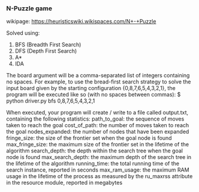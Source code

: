 ### N-Puzzle game
wikipage: https://heuristicswiki.wikispaces.com/N+-+Puzzle

Solved using:

1. BFS (Breadth First Search)
2. DFS (Depth First Search)
3. A*
4. IDA


The board argument will be a comma-separated list of integers containing no spaces. For
example, to use the bread-first search strategy to solve the input board given by the starting
configuration {0,8,7,6,5,4,3,2,1}, the program will be executed like so (with no spaces between
commas):
$ python driver.py bfs 0,8,7,6,5,4,3,2,1

When executed, your program will create / write to a file called output.txt, containing the
following statistics:
path_to_goal: the sequence of moves taken to reach the goal
cost_of_path: the number of moves taken to reach the goal
nodes_expanded: the number of nodes that have been expanded
fringe_size: the size of the frontier set when the goal node is found
max_fringe_size: the maximum size of the frontier set in the lifetime of the algorithm
search_depth: the depth within the search tree when the goal node is found
max_search_depth: the maximum depth of the search tree in the lifetime of the algorithm
running_time: the total running time of the search instance, reported in seconds
max_ram_usage: the maximum RAM usage in the lifetime of the process as measured by
the ru_maxrss attribute in the resource module, reported in megabytes
